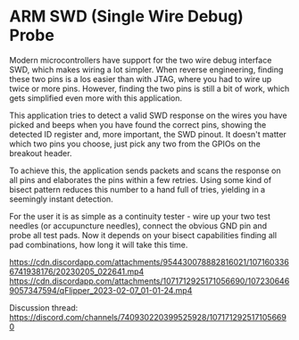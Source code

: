# ARM SWD (Single Wire Debug) Probe

Modern microcontrollers have support for the two wire debug interface SWD, which makes wiring a lot simpler.
When reverse engineering, finding these two pins is a los easier than with JTAG, where you had to wire up twice or more pins. However, finding  the two pins is still a bit of work, which gets simplified even more with this application.

This application tries to detect a valid SWD response on the wires you have picked and beeps when you have found the correct pins, showing the detected ID register and, more important, the SWD pinout. It doesn't matter which two pins you choose, just pick any two from the GPIOs on the breakout header. 

To achieve this, the application sends packets and scans the response on all pins and elaborates the pins within a few retries. Using some kind of bisect pattern reduces this number to a hand full of tries, yielding in a seemingly instant detection. 

For the user it is as simple as a continuity tester - wire up your two test needles (or accupuncture needles), connect the obvious GND pin and probe all test pads.
Now it depends on your bisect capabilities finding all pad combinations, how long it will take this time.

https://cdn.discordapp.com/attachments/954430078882816021/1071603366741938176/20230205_022641.mp4
https://cdn.discordapp.com/attachments/1071712925171056690/1072306469057347594/qFlipper_2023-02-07_01-01-24.mp4 

Discussion thread: https://discord.com/channels/740930220399525928/1071712925171056690
